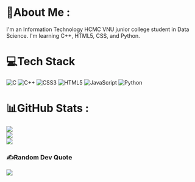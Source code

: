 # 💫About Me :
I'm an Information Technology HCMC VNU junior college student in Data Science. I'm learning C++, HTML5, CSS, and Python.  

# 💻Tech Stack
![C](https://img.shields.io/badge/c-%2300599C.svg?style=plastic&logo=c&logoColor=white) ![C++](https://img.shields.io/badge/c++-%2300599C.svg?style=plastic&logo=c%2B%2B&logoColor=white) ![CSS3](https://img.shields.io/badge/css3-%231572B6.svg?style=plastic&logo=css3&logoColor=white) ![HTML5](https://img.shields.io/badge/html5-%23E34F26.svg?style=plastic&logo=html5&logoColor=white) ![JavaScript](https://img.shields.io/badge/javascript-%23323330.svg?style=plastic&logo=javascript&logoColor=%23F7DF1E) ![Python](https://img.shields.io/badge/python-3670A0?style=plastic&logo=python&logoColor=ffdd54)
# 📊GitHub Stats :
![](https://github-readme-stats.vercel.app/api?username=nmnhatUIT03&theme=merko&hide_border=true&include_all_commits=true&count_private=true)<br/>
![](https://github-readme-streak-stats.herokuapp.com/?user=nmnhatUIT03&theme=merko&hide_border=true)<br/>
![](https://github-readme-stats.vercel.app/api/top-langs/?username=nmnhatUIT03&theme=merko&hide_border=true&include_all_commits=true&count_private=true&layout=compact)

### ✍️Random Dev Quote
![](https://quotes-github-readme.vercel.app/api?type=horizontal&theme=radical)
